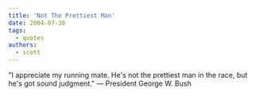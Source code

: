 ```yaml
---
title: 'Not The Prettiest Man'
date: 2004-07-30
tags:
  - quotes
authors:
  - scott
---
```


"I appreciate my running mate. He's not the prettiest man in the race, but he's got sound judgment." — President George W. Bush
